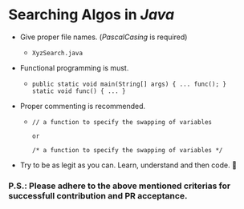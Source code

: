 # Searching Algos in _Java_
- Give proper file names. (_PascalCasing_ is required)
    - ```
      XyzSearch.java
      ```

- Functional programming is must.
    - ```
      public static void main(String[] args) { ... func(); }
      static void func() { ... }
      ```

- Proper commenting is recommended.
    - ```
      // a function to specify the swapping of variables
      
      or

      /* a function to specify the swapping of variables */
      ```

- Try to be as legit as you can. Learn, understand and then code. 🙏

### P.S.: Please adhere to the above mentioned criterias for successfull contribution and PR acceptance.

